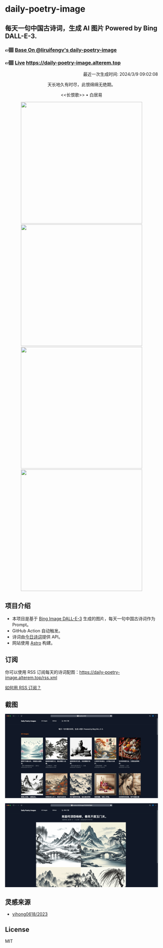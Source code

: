 
# daily-poetry-image

## 每天一句中国古诗词，生成 AI 图片 Powered by Bing DALL-E-3.

### 👉🏽 [Base On @liruifengv's daily-poetry-image](https://github.com/liruifengv/daily-poetry-image)

### 👉🏽 [Live](https://daily-poetry-image.alterem.top/) https://daily-poetry-image.alterem.top

<p align="right">
  最近一次生成时间: 2024/3/9 09:02:08
</p>
<p align="center">
天长地久有时尽，此恨绵绵无绝期。
</p>
<p align="center">
<<长恨歌>> • 白居易
</p>
<p align="center">
<img src="https://tse3.mm.bing.net/th/id/OIG2.u_u2bt1bAs5QR.XGE2LA" height="400" width="400" />
<img src="https://tse2.mm.bing.net/th/id/OIG2.9kiYqZ5_M.wqq.S0_f5P" height="400" width="400" />
<img src="https://tse1.mm.bing.net/th/id/OIG2.j4syPiHjYyioWpN0CI0I" height="400" width="400" />
<img src="https://tse3.mm.bing.net/th/id/OIG2.guV_z3Bo2GjUhtB7S5w4" height="400" width="400" />
</p>

## 项目介绍

-   本项目是基于 [Bing Image DALL-E-3](https://www.bing.com/images/create) 生成的图片，每天一句中国古诗词作为 Prompt。
-   GitHub Action 自动触发。
-   诗词由[今日诗词](https://www.jinrishici.com/)提供 API。
-   网站使用 [Astro](https://astro.build) 构建。

## 订阅

你可以使用 RSS 订阅每天的诗词配图：https://daily-poetry-image.alterem.top/rss.xml

[如何用 RSS 订阅？](https://zhuanlan.zhihu.com/p/55026716)

## 截图

![图片列表](./screenshots/Snipaste_2023-12-28_21-00-26.png)

![图片详情](./screenshots/Snipaste_2023-12-28_21-00-53.png)

## 灵感来源

-   [yihong0618/2023](https://github.com/yihong0618/2023)

## License

MIT
